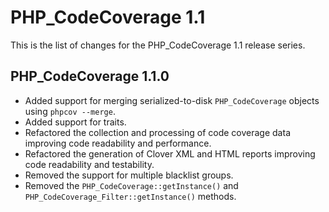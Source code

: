 PHP_CodeCoverage 1.1
====================

This is the list of changes for the PHP_CodeCoverage 1.1 release series.

PHP_CodeCoverage 1.1.0
----------------------

* Added support for merging serialized-to-disk `PHP_CodeCoverage` objects using `phpcov --merge`.
* Added support for traits.
* Refactored the collection and processing of code coverage data improving code readability and performance.
* Refactored the generation of Clover XML and HTML reports improving code readability and testability.
* Removed the support for multiple blacklist groups.
* Removed the `PHP_CodeCoverage::getInstance()` and `PHP_CodeCoverage_Filter::getInstance()` methods.
